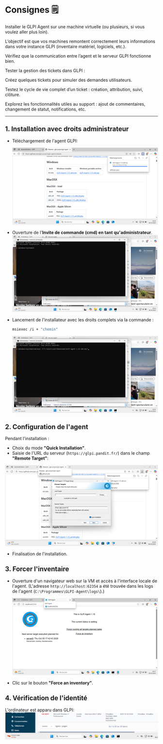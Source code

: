 
# Consignes 🗒️
Installer le GLPI Agent sur une machine virtuelle (ou plusieurs, si vous voulez aller plus loin).

L’objectif est que vos machines remontent correctement leurs informations dans votre instance GLPI (inventaire matériel, logiciels, etc.).

Vérifiez que la communication entre l’agent et le serveur GLPI fonctionne bien.

Tester la gestion des tickets dans GLPI :

Créez quelques tickets pour simuler des demandes utilisateurs.

Testez le cycle de vie complet d’un ticket : création, attribution, suivi, clôture.

Explorez les fonctionnalités utiles au support : ajout de commentaires, changement de statut, notifications, etc.

---
## 1. Installation avec droits administrateur

* Téléchargement de l'agent GLPI:
  
  ![Telechargement](./images/Telechargement-agent.png)
  
*  Ouverture de l'**Invite de commande (cmd) en tant qu'administrateur**.
  ![Cmd](./images/Invite-commande.png)
*  Lancement de l'installateur avec les droits complets via la commande :
    ```bash
    msiexec /i + "chemin"
    ```
    ![Cmd](./images/Invite-commande2.png)
## 2. Configuration de l'agent

Pendant l'installation :

*  Choix du mode **"Quick Installation"**.
*  Saisie de l'URL du serveur (`https://glpi.pandit.fr/`) dans le champ **"Remote Target"**:

  ![Serveur-url](./images/Url-serveur.png)
  
*  Finalisation de l'installation.

## 3. Forcer l'inventaire

*  Ouverture d'un navigateur web sur la VM et accès à l'interface locale de l'agent.
    (L'adresse `http://localhost:62354` a été trouvée dans les logs de l'agent (`C:\Programmes\GLPI-Agent\logs\`).)

   ![Force-inventory](./images/Forcer-un-inventaire.png)
*  Clic sur le bouton **"Force an inventory"**.

## 4. Vérification de l'identité

L'ordinateur est apparu dans GLPI:
![Résultat](./images/Ordinateur.png)





